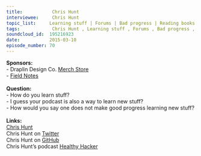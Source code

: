```yaml
--- 
title:           Chris Hunt 
interviewee:     Chris Hunt 
topic_list:     Learning stuff | Forums | Bad progress | Reading books | Podcast | Photography
tags:            Chris Hunt , Learning stuff , Forums , Bad progress , Reading books , Podcast , Photography
soundcloud_id:  195216923
date:           2015-03-10
episode_number: 70
---
```


<p class="show_notes_display"><b>Sponsors:<br></b>- Draplin Design Co. <a rel="nofollow" target="_blank" href="http://draplin.com/merch/">Merch Store</a><br>- <a rel="nofollow" target="_blank" href="http://fieldnotesbrand.com/">Field Notes</a><br><b><br>Question:</b><br>- How do you learn stuff?<br>- I guess your podcast is also a way to learn new stuff?<br>- How would you say one does not make good progress learning new stuff?<br><br><b>Links:</b><br><a rel="nofollow" target="_blank" href="http://www.chrishunt.co/">Chris Hunt</a><br>Chris Hunt on <a rel="nofollow" target="_blank" href="https://twitter.com/chrishunt">Twitter</a><br>Chris Hunt on <a rel="nofollow" target="_blank" href="https://github.com/chrishunt">GitHub</a><br>Chris Hunt’s podcast <a rel="nofollow" target="_blank" href="http://www.healthyhacker.com/">Healthy Hacker</a><br></p>
